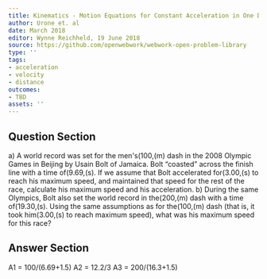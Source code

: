 ```yaml
---
title: Kinematics - Motion Equations for Constant Acceleration in One Dimension
author: Urone et. al
date: March 2018
editor: Wynne Reichheld, 19 June 2018
source: https://github.com/openwebwork/webwork-open-problem-library
type: ''
tags:
- acceleration
- velocity
- distance
outcomes:
- TBD
assets: ''
---
```


## Question Section 

a) A world record was set for the men's(100,(m) dash in the 2008 Olympic Games in Beijing by Usain Bolt of Jamaica. Bolt “coasted” across the finish line with a time of(9.69,(s). If we assume that Bolt accelerated for(3.00,(s) to reach his maximum speed, and maintained that speed for the rest of the race, calculate his maximum speed and his acceleration.
b) During the same Olympics, Bolt also set the world record in the(200,(m) dash with a time of(19.30,(s). Using the same assumptions as for the(100,(m) dash (that is, it took him(3.00,(s) to reach maximum speed), what was his maximum speed for this race?

## Answer Section

A1 = 100/(6.69+1.5)
A2 = 12.2/3
A3 = 200/(16.3+1.5)